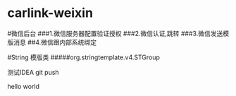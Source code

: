 # carlink-weixin

#微信后台
###1.微信服务器配置验证授权
###2.微信认证,跳转
###3.微信发送模版消息
##4.微信跟内部系统绑定


#String 模版类
#####org.stringtemplate.v4.STGroup

测试IDEA git push

hello world